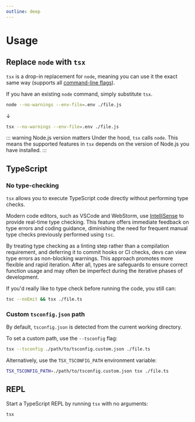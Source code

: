 ```yaml
---
outline: deep
---
```


# Usage

## Replace `node` with `tsx`

`tsx` is a drop-in replacement for `node`, meaning you can use it the exact same way (supports all [command-line flags](https://nodejs.org/docs/latest-v20.x/api/cli.html)).

If you have an existing `node` command, simply substitute `tsx`.

```sh
node --no-warnings --env-file=.env ./file.js
```
<p class="text-center">↓</p>

```sh
tsx --no-warnings --env-file=.env ./file.js
```

::: warning Node.js version matters
Under the hood, `tsx` calls `node`. This means the supported features in `tsx` depends on the version of Node.js you have installed.
:::

## TypeScript

### No type-checking

`tsx` allows you to execute TypeScript code directly without performing type checks.

Modern code editors, such as VSCode and WebStorm, use [IntelliSense](https://code.visualstudio.com/docs/languages/typescript) to provide real-time type checking. This feature offers immediate feedback on type errors and coding guidance, diminishing the need for frequent manual type checks previously performed using `tsc`.

By treating type checking as a linting step rather than a compilation requirement, and deferring it to commit hooks or CI checks, devs can view type errors as non-blocking warnings. This approach promotes more flexible and rapid iteration. After all, types are safeguards to ensure correct function usage and may often be imperfect during the iterative phases of development.

If you'd really like to type check before running the code, you still can:
```sh
tsc --noEmit && tsx ./file.ts
```

### Custom `tsconfig.json` path
By default, `tsconfig.json` is detected from the current working directory.

To set a custom path, use the `--tsconfig` flag:

```sh
tsx --tsconfig ./path/to/tsconfig.custom.json ./file.ts
```

Alternatively, use the `TSX_TSCONFIG_PATH` environment variable:

```sh
TSX_TSCONFIG_PATH=./path/to/tsconfig.custom.json tsx ./file.ts
```

## REPL
Start a TypeScript REPL by running `tsx` with no arguments:

```sh
tsx
```
